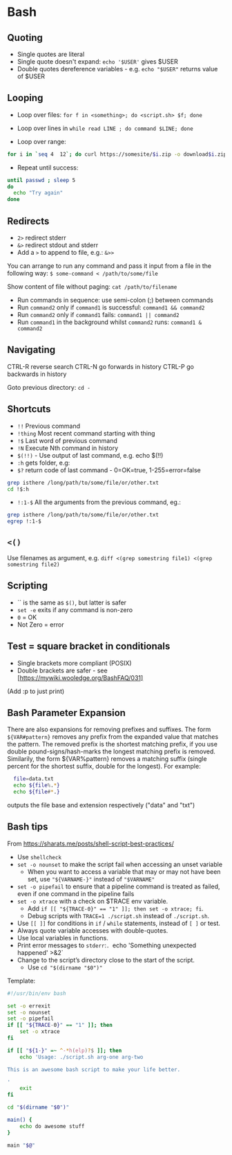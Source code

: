 # Bash

## Quoting

- Single quotes are literal
- Single quote doesn't expand: `echo '$USER'` gives $USER
- Double quotes dereference variables - e.g. `echo "$USER"` returns value of $USER

## Looping

- Loop over files:
`for f in <something>; do <script.sh> $f; done`

- Loop over lines in `while read LINE ; do command $LINE; done`
- Loop over range:

```sh
for i in `seq 4  12`; do curl https://somesite/$i.zip -o download$i.zip; done
```

- Repeat until success:

```sh
until passwd ; sleep 5
do
  echo "Try again"
done
```

## Redirects

- `2>` redirect stderr
- `&>` redirect stdout and stderr
- Add a `>` to append to file, e.g.: `&>>`

You can arrange to run any command and pass it input from a file in the following way:
`$ some-command < /path/to/some/file`

Show content of file without paging:
`cat /path/to/filename`

- Run commands in sequence: use semi-colon (;) between commands
- Run `command2` only if `command1` is successful: `command1 && command2`
- Run `command2` only if `command1` fails: `command1 || command2`
- Run `command1` in the background whilst `command2` runs: `command1 & command2`

## Navigating

CTRL-R reverse search
CTRL-N go forwards in history
CTRL-P go backwards in history

Goto previous directory:
`cd -`

## Shortcuts

- `!!` Previous command
- `!thing` Most recent command starting with thing
- `!$` Last word of previous command
- `!N` Execute Nth command in history
- `$(!!)` - Use output of last command, e.g. echo $(!!)
- `:h` gets folder, e.g:
- `$?` return code of last command - 0=OK=true, 1-255=error=false

```sh
grep isthere /long/path/to/some/file/or/other.txt
cd !$:h
```

- `!:1-$` All the arguments from the previous command, eg.:

```sh
grep isthere /long/path/to/some/file/or/other.txt
egrep !:1-$
```

## `<()`

Use filenames as argument, e.g.
`diff <(grep somestring file1) <(grep somestring file2)`

## Scripting

- `` is the same as `$()`, but latter is safer
- `set -e` exits if any command is non-zero
- `0` = OK
- Not Zero = error

## Test = square bracket in conditionals

- Single brackets more compliant (POSIX)
- Double brackets are safer - see [https://mywiki.wooledge.org/BashFAQ/031]

(Add :p to just print)

## Bash Parameter Expansion

There are also expansions for removing prefixes and suffixes. The form `${VAR#pattern}` removes any prefix from the expanded value that matches the pattern. The removed prefix is the shortest matching prefix, if you use double pound-signs/hash-marks the longest matching prefix is removed. Similarily, the form ${VAR%pattern} removes a matching suffix (single percent for the shortest suffix, double for the longest). For example:

```sh
  file=data.txt
  echo ${file%.*}
  echo ${file#*.}
```

outputs the file base and extension respectively ("data" and "txt")

## Bash tips

From https://sharats.me/posts/shell-script-best-practices/

- Use `shellcheck`
- `set -o nounset` to make the script fail when accessing an unset variable
  - When you want to access a variable that may or may not have been set, use `"${VARNAME-}"` instead of `"$VARNAME"`
- `set -o pipefail` to ensure that a pipeline command is treated as failed, even if one command in the pipeline fails
- `set -o xtrace` with a check on $TRACE env variable.
  - Add `if [[ "${TRACE-0}" == "1" ]]; then set -o xtrace; fi`.
  - Debug scripts with `TRACE=1 ./script.sh` instead of `./script.sh`.
- Use `[[ ]]` for conditions in `if` / `while` statements, instead of `[ ]` or test.
- Always quote variable accesses with double-quotes.
- Use local variables in functions.
- Print error messages to `stderr`:`. `echo 'Something unexpected happened' >&2`
- Change to the script’s directory close to the start of the script.
  - Use `cd "$(dirname "$0")"`
  
Template:

```sh
#!/usr/bin/env bash

set -o errexit
set -o nounset
set -o pipefail
if [[ "${TRACE-0}" == "1" ]]; then
    set -o xtrace
fi

if [[ "${1-}" =~ ^-*h(elp)?$ ]]; then
    echo 'Usage: ./script.sh arg-one arg-two

This is an awesome bash script to make your life better.

'
    exit
fi

cd "$(dirname "$0")"

main() {
    echo do awesome stuff
}

main "$@"
```